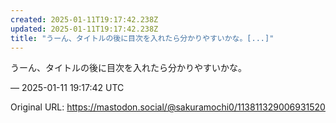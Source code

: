 ```yaml
---
created: 2025-01-11T19:17:42.238Z
updated: 2025-01-11T19:17:42.238Z
title: "うーん、タイトルの後に目次を入れたら分かりやすいかな。[...]"
---
```


<p>うーん、タイトルの後に目次を入れたら分かりやすいかな。</p>

&mdash; 2025-01-11 19:17:42 UTC

Original URL: https://mastodon.social/@sakuramochi0/113811329006931520

